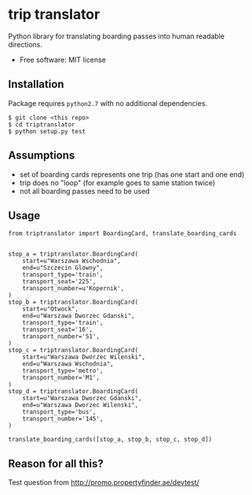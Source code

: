# trip translator

Python library for translating boarding passes into human readable directions.


* Free software: MIT license


## Installation

Package requires `python2.7` with no additional dependencies.

```
$ git clone <this repo>
$ cd triptranslator
$ python setup.py test
```

## Assumptions

* set of boarding cards represents one trip (has one start and one end)
* trip does no "loop" (for example goes to same station twice)
* not all boarding passes need to be used

## Usage

```
from triptranslator import BoardingCard, translate_boarding_cards


stop_a = triptranslator.BoardingCard(
    start=u"Warszawa Wschodnia",
    end=u"Szczecin Glowny",
    transport_type='train',
    transport_seat='225',
    transport_number=u'Kopernik',
)
stop_b = triptranslator.BoardingCard(
    start=u"Otwock",
    end=u"Warszawa Dworzec Gdanski",
    transport_type='train',
    transport_seat='16',
    transport_number='S1',
)
stop_c = triptranslator.BoardingCard(
    start=u"Warszawa Dworzec Wilenski",
    end=u"Warszawa Wschodnia",
    transport_type='metro',
    transport_number='M1',
)
stop_d = triptranslator.BoardingCard(
    start=u"Warszawa Dworzec Gdanski",
    end=u"Warszawa Dworzec Wilenski",
    transport_type='bus',
    transport_number='145',
)

translate_boarding_cards([stop_a, stop_b, stop_c, stop_d])
```


## Reason for all this?

Test question from http://promo.propertyfinder.ae/devtest/

